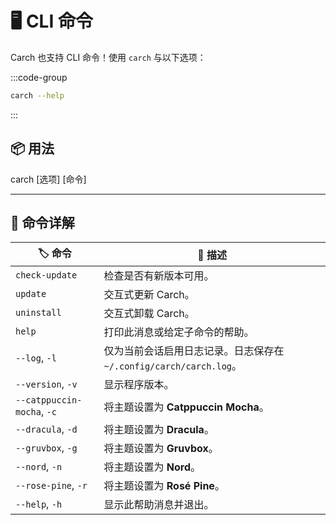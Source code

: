 # 🖥️ CLI 命令  

Carch 也支持 CLI 命令！使用 `carch` 与以下选项：  

:::code-group

```sh [⚙️ CLI]
carch --help
```

:::

## 📦 用法

carch [选项] [命令]

---

## 🔧 命令详解

| 🏷️ 命令                    | 📄 描述                                                                                   |
|----------------------------|---------------------------------------------------------------------------------------------------|
| `check-update`             | 检查是否有新版本可用。                                                              |
| `update`                   | 交互式更新 Carch。                                                                       |
| `uninstall`                | 交互式卸载 Carch。                                                                    |
| `help`                     | 打印此消息或给定子命令的帮助。                                           |
| `--log`, `-l`              | 仅为当前会话启用日志记录。日志保存在 `~/.config/carch/carch.log`。       |
| `--version`, `-v`          | 显示程序版本。                                                                         |
| `--catppuccin-mocha`, `-c` | 将主题设置为 **Catppuccin Mocha**。                                                            |
| `--dracula`, `-d`          | 将主题设置为 **Dracula**。                                                                     |
| `--gruvbox`, `-g`          | 将主题设置为 **Gruvbox**。                                                                     |
| `--nord`, `-n`             | 将主题设置为 **Nord**。                                                                        |
| `--rose-pine`, `-r`        | 将主题设置为 **Rosé Pine**。                                                                   |
| `--help`, `-h`             | 显示此帮助消息并退出。                                                                  |